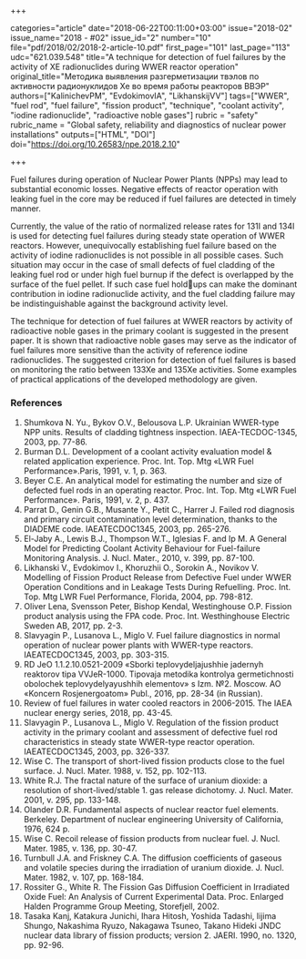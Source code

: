 +++

categories="article"
date="2018-06-22T00:11:00+03:00"
issue="2018-02"
issue_name="2018 - #02"
issue_id="2"
number="10"
file="pdf/2018/02/2018-2-article-10.pdf"
first_page="101"
last_page="113"
udc="621.039.548"
title="A technique for detection of fuel failures by the activity of XE radionuclides during WWER reactor operation"
original_title="Методика выявления разгерметизации твэлов по активности радионуклидов Xe во время работы реакторов ВВЭР"
authors=["KalinichevPM", "EvdokimovIA", "LikhanskijVV"]
tags=["WWER", "fuel rod", "fuel failure", "fission product", "technique", "coolant activity", "iodine radionuclide", "radioactive noble gases"]
rubric = "safety"
rubric_name = "Global safety, reliability and diagnostics of nuclear power installations"
outputs=["HTML", "DOI"]
doi="https://doi.org/10.26583/npe.2018.2.10"

+++

Fuel failures during operation of Nuclear Power Plants (NPPs) may lead to
substantial economic losses. Negative effects of reactor operation with leaking fuel
in the core may be reduced if fuel failures are detected in timely manner.

Currently, the value of the ratio of normalized release rates for 131I and 134I is
used for detecting fuel failures during steady state operation of WWER reactors.
However, unequivocally establishing fuel failure based on the activity of iodine
radionuclides is not possible in all possible cases. Such situation may occur in the
case of small defects of fuel cladding of the leaking fuel rod or under high fuel
burnup if the defect is overlapped by the surface of the fuel pellet. If such case
fuel holdups can make the dominant contribution in iodine radionuclide activity,
and the fuel cladding failure may be indistinguishable against the background
activity level.

The technique for detection of fuel failures at WWER reactors by activity of
radioactive noble gases in the primary coolant is suggested in the present paper.
It is shown that radioactive noble gases may serve as the indicator of fuel failures
more sensitive than the activity of reference iodine radionuclides. The suggested
criterion for detection of fuel failures is based on monitoring the ratio between
133Xe and 135Xe activities. Some examples of practical applications of the developed
methodology are given.

### References

1. Shumkova N. Yu., Bykov O.V., Belousova L.P. Ukrainian WWER-type NPP units. Results of cladding tightness inspection. IAEA-TECDOC-1345, 2003, pp. 77-86.
2. Burman D.L. Development of a coolant activity evaluation model & related application experience. Proc. Int. Top. Mtg «LWR Fuel Performance».Paris, 1991, v. 1, p. 363.
3. Beyer C.E. An analytical model for estimating the number and size of defected fuel rods in an operating reactor. Proc. Int. Top. Mtg «LWR Fuel Performance». Paris, 1991, v. 2, p. 437.
4. Parrat D., Genin G.B., Musante Y., Petit C., Harrer J. Failed rod diagnosis and primary circuit contamination level determination, thanks to the DIADEME code. IAEATECDOC1345, 2003, pp. 265-276.
5. El-Jaby A., Lewis B.J., Thompson W.T., Iglesias F. and Ip M. A General Model for Predicting Coolant Activity Behaviour for Fuel-failure Monitoring Analysis. J. Nucl. Mater., 2010, v. 399, pp. 87-100.
6. Likhanski V., Evdokimov I., Khoruzhii O., Sorokin A., Novikov V. Modelling of Fission Product Release from Defective Fuel under WWER Operation Conditions and in Leakage Tests During Refuelling. Proc. Int. Top. Mtg LWR Fuel Performance, Florida, 2004, pp. 798-812.
7. Oliver Lena, Svensson Peter, Bishop Kendal, Westinghouse O.P. Fission product analysis using the FPA code. Proc. Int. Westhinghouse Electric Sweden AB, 2017, pp. 2-3.
8. Slavyagin P., Lusanova L., Miglo V. Fuel failure diagnostics in normal operation of nuclear power plants with WWER-type reactors. IAEATECDOC1345, 2003, pp. 303-315.
9. RD JeO 1.1.2.10.0521-2009 «Sborki teplovydeljajushhie jadernyh reaktorov tipa VVJeR-1000. Tipovaja metodika kontrolya germetichnosti obolochek teplovydelyayushhih elementov» s Izm. №2. Moscow. AO «Koncern Rosjenergoatom» Publ., 2016, pp. 28-34 (in Russian).
10. Review of fuel failures in water cooled reactors in 2006-2015. The IAEA nuclear energy series, 2018, pp. 43-45.
11. Slavyagin P., Lusanova L., Miglo V. Regulation of the fission product activity in the primary coolant and assessment of defective fuel rod characteristics in steady state WWER-type reactor operation. IAEATECDOC1345, 2003, pp. 326-337.
12. Wise C. The transport of short-lived fission products close to the fuel surface. J. Nucl. Mater. 1988, v. 152, pp. 102-113.
13. White R.J. The fractal nature of the surface of uranium dioxide: a resolution of short-lived/stable 1. gas release dichotomy. J. Nucl. Mater. 2001, v. 295, pp. 133-148.
14. Olander D.R. Fundamental aspects of nuclear reactor fuel elements. Berkeley. Department of nuclear engineering University of California, 1976, 624 p.
15. Wise C. Recoil release of fission products from nuclear fuel. J. Nucl. Mater. 1985, v. 136, pp. 30-47.
16. Turnbull J.A. and Friskney C.A. The diffusion coefficients of gaseous and volatile species during the irradiation of uranium dioxide. J. Nucl. Mater. 1982, v. 107, pp. 168-184.
17. Rossiter G., White R. The Fission Gas Diffusion Coefficient in Irradiated Oxide Fuel: An Analysis of Current Experimental Data. Proc. Enlarged Halden Programme Group Meeting, Storefjell, 2002.
18. Tasaka Kanj, Katakura Junichi, Ihara Hitosh, Yoshida Tadashi, Iijima Shungo, Nakashima Ryuzo, Nakagawa Tsuneo, Takano Hideki JNDC nuclear data library of fission products; version 2. JAERI. 1990, no. 1320, pp. 92-96.